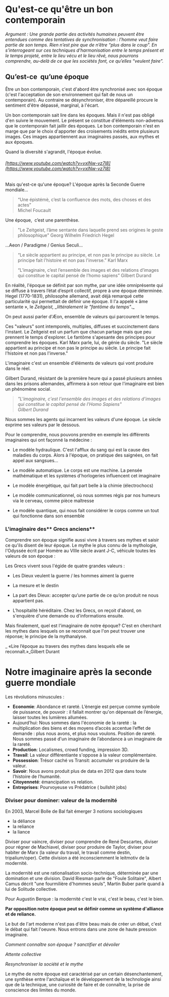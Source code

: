 # Qu'est-ce qu'être un bon contemporain

_Argument : Une grande partie des activités humaines peuvent être entendues comme des tentatives de synchronisation : l’homme veut faire partie de son temps. Rien n’est pire que de n’être “plus dans le coup”. En s’interrogeant sur ces techniques d’harmonisation entre le temps présent et le temps projeté, entre le lieu vécu et le lieu rêvé, nous pourrons comprendre, au-delà de ce que les sociétés font, ce qu’elles “veulent faire”._

## Qu’est-ce  qu’une époque

Être un bon contemporain, c'est d'abord être synchronisé avec son époque \(c'est l'acceptation de son environnement qui fait de nous un contemporain\). Au contraire se désynchroniser, être dépareillé procure le sentiment d'être dépassé, marginal, à l'écart.

Un bon contemporain sait lire dans les époques. Mais il n'est pas obligé d'en suivre le mouvement. Le présent se constitue d'éléments non-advenus que le contemporain fait jaillir des époques. Le bon contemporain n'est en marge que par le choix d'apporter des croisements inédits entre plusieurs images. Ces images appartiennent aux imaginaires passés, aux mythes et aux époques.

Quand la diversité s'agrandit, l'époque évolue.

###### [https://www.youtube.com/watch?v=vxlNw-vz7l8](https://www.youtube.com/watch?v=vxlNw-vz7l8)

Mais qu'est-ce qu'une époque? L'époque après la Seconde Guerre mondiale...

> “Une épistémè, c’est la confluence des mots, des choses et des actes”  
> Michel Foucault

Une époque,  c’est une parenthèse.

> "Le Zeitgeist, l’âme sentante dans laquelle prend ses origines le geste philosophique" Georg Wilhelm Friedrich Hegel

…Aeon / Paradigme / Genius Seculi…

> “Le siècle appartient au principe, et non pas le principe au siècle. Le principe fait l'histoire et non pas l'inverse.” Karl Marx
>
> “L’imaginaire, c’est l’ensemble des images et des relations d’images qui constitue le capital pensé de l’homo sapiens” Gilbert Durand

En réalité, l'époque se définit par son mythe, par une idée omniprésente qui se diffuse à travers l’état d’esprit collectif, propre à une époque déterminée. Hegel \(1770-1831\), philosophe allemand, avait déjà remarqué cette particularité qui permettait de définir une époque. Il l'a appelé « âme sentante », le _Zeitgeist, \_littéralement le "fantôme du temps"_.\_

On peut aussi parler d'Æon, ensemble de valeurs qui parcourent le temps.

Ces "valeurs" sont intemporels, multiples, diffuses et succinctement dans l'instant. Le Zeitgeist est un parfum que chacun partage mais que peu prennent le temps d'explorer. Le fantôme s'apesante des principes pour comprendre les époques. Karl Marx parle, lui, de génie du siècle. "Le siècle appartient au principe et non pas le principe au siècle. Le principe fait l'histoire et non pas l'inverse."

L'imaginaire c'est un ensemble d'éléments de valeurs qui vont produire dans le réel.

Gilbert Durand, résistant de la première heure qui a passé plusieurs années dans les prisons allemandes, affirmera à son retour que l'imaginaire est bien un phénomène social.

> _"L'imaginaire, c'est l'ensemble des images et des relations d'images qui constitue le capital pensé de l'Homo Sapiens"  
> Gilbert Durand_

Nous sommes les agents qui incarnent les valeurs d'une époque. Le siècle exprime ses valeurs par le dessous.

Pour le comprendre, nous pouvons prendre en exemple les différents imaginaires qui ont façonné la médecine :

* Le modèle hydraulique. C'est l'afflux du sang qui est la cause des maladies du corps. Alors à l'époque, on pratique des saignées, on fait appel aux sangsues...

* Le modèle automatique. Le corps est une machine. La pensée mathématique et les systèmes d'horlogeries influencent cet imaginaire

* Le modèle énergétique, qui fait part belle à la chimie \(électrochocs\)

* Le modèle communicationnel, où nous sommes régis par nos humeurs via le cerveau, comme pièce maîtresse

* Le modèle quantique, qui nous fait considérer le corps comme un tout qui fonctionne dans son ensemble

### L'imaginaire des** Grecs anciens**

Comprendre son époque signifie aussi vivre à travers ses mythes et saisir ce qu'ils disent de leur époque. Le mythe le plus connu de la mythologie, l'Odyssée écrit par Homère au VIIIe siècle avant J-C, véhicule toutes les valeurs de son époque :

Les Grecs vivent sous l'égide de quatre grandes valeurs :

* Les Dieux veulent la guerre / les hommes aiment la guerre

* La mesure et le destin

* La part des Dieux: accepter qu’une partie de ce qu’on produit ne nous appartient pas.

* L’hospitalité héréditaire. Chez les Grecs, on reçoit d'abord, on s'enquière d'une demande ou d'informations ensuite.

Mais finalement, quel est l'imaginaire de notre époque? C'est en cherchant les mythes dans lesquels on se reconnait que l'on peut trouver une réponse; le principe de la mythanalyse.

\_ «Lire l’époque au travers des mythes dans lesquels elle se reconnaît.»\_Gilbert Durant

# **Notre imaginaire après la seconde guerre mondiale**

Les révolutions minuscules :

* **Economie**: Abondance et rareté. L’énergie est perçue comme symbole de puissance, de pouvoir : il fallait montrer qu'on dépensait de l’énergie, laisser toutes les lumières allumées.
* Aujourd’hui: Nous sommes dans l'économie de la rareté : la multiplication des biens et des moyens d’accès accentue l’effet de demande : plus nous avons, et plus nous voulons. Position de rareté. Nous sommes passé d'un imaginaire de l’abondance à un imaginaire de la rareté.
* **Production**: Localismes, crowd funding, impression 3D.
* **Travail**: La valeur différentiante s'oppose à la valeur complémentaire.
* **Possession**: Trésor caché vs Transit: accumuler vs produire de la valeur.
* **Savoir**: Nous avons produit plus de data en 2012 que dans toute l’histoire de l’humanité.
* **Citoyenneté**: émancipation vs relation.
* **Entreprises**: Pourvoyeuse vs Prédatrice \( bullshit jobs\)

### **Diviser pour dominer: valeur de la modernité**

En 2003, Marcel Bolle de Bal fait émerger 3 notions sociologiques

* la déliance
* la reliance
* la liance

Diviser pour vaincre, diviser pour comprendre de René Descartes, diviser pour régner de Machiavel, diviser pour produire de Taylor, diviser pour habiter de Marx \(la valeur du travail, le travail comme destin, tripalium/oper\). Cette division a été inconsciemment le leitmotiv de la modernité.

La modernité est une rationalisation socio-technique, déterminée par une domination et une division. David Riesman parle de "Foule Solitaire", Albert Camus décrit "une fourmilière d'hommes seuls", Martin Buber parle quand à lui de Solitude collective.

Pour Augustin Berque : la modernité c'est le vrai, c'est le beau, c'est le bien.

**Par opposition notre époque peut se définir comme un système d'alliance et de reliance.**

Le but de l'art moderne n'est pas d'être beau mais de créer un débat, c'est le débat qui fait l'oeuvre. Nous entrons dans une zone de haute pression imaginaire.

_Comment connaître son époque ? sanctifier et dévoiler_

_Attente collective_

_Resynchroniser la société et le mythe_

Le mythe de notre époque est caractérisé par un certain désenchantement, une synthèse entre l'archaïque et le développement de la technologie ainsi que de la technique, une curiosité de faire et de connaître, la prise de conscience des limites du monde.

